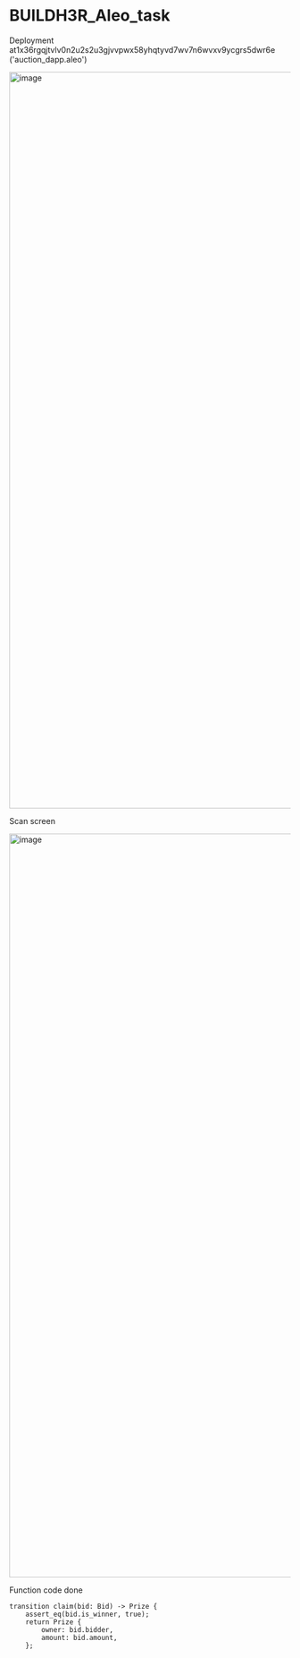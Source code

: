 # BUILDH3R_Aleo_task

Deployment at1x36rgqjtvlv0n2u2s2u3gjvvpwx58yhqtyvd7wv7n6wvxv9ycgrs5dwr6e ('auction_dapp.aleo')


<img width="1317" alt="image" src="https://github.com/user-attachments/assets/d6d1462c-83bf-48de-9363-181cfabd2664">


Scan screen

<img width="1330" alt="image" src="https://github.com/user-attachments/assets/bbc58885-dc94-4c5e-83e1-0a45659dc251">


Function code <claim> done


    transition claim(bid: Bid) -> Prize {
        assert_eq(bid.is_winner, true);
        return Prize {
            owner: bid.bidder,
            amount: bid.amount,
        };
